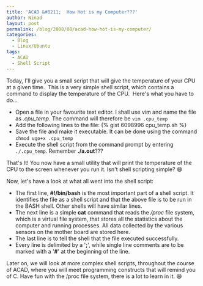 ```yaml
---
title: 'ACAD &#8211;  How Hot is my Computer???'
author: Ninad
layout: post
permalink: /blog/2008/08/acad-how-hot-is-my-computer/
categories:
  - Blog
  - Linux/Ubuntu
tags:
  - ACAD
  - Shell Script
---
```

Today, I'll give you a small script that will give the temperature of your CPU at a given time.  This is a very simple shell script, which contains a command to display the temperature of the CPU.  Here's what you have to do&#8230;

  * Open a file in your favourite text editor. I shall use vim and name the file as *.cpu_temp*. The command will therefore be `vim .cpu_temp`
  * Add the following lines to the file: {% gist 6098996 cpu_temp.sh %}
  * Save the file and make it executable. It can be done using the command `chmod ugo+x .cpu_temp`
  * Execute the shell script from the command prompt by entering `./.cpu_temp`. Remember **./a.out**???

That's It! You now have a small utility that will print the temperature of the CPU to the screen whenever you run it. Isn't shell scripting simple? :smile:

Now, let's have a look at what all went into the shell script:

  * The first line, **#!/bin/bash** is the most important part of a shell script. It identifies the file as a shell script and that the above file is to be run in the BASH shell. Other shells will have similar lines.
  * The next line is a simple **cat** command that reads the */proc* file system, which is a virtual file system, that stores all the statistics about the computer and running processes. All data collected by the various sensors on the mother board are stored here.
  * The last line is to tell the shell that the file executed successfully.
  * Every line is delimited by a '**;**', while single line comments are to be marked with a '**#**' at the beginning of the line.

Later on, we will look at more complex shell scripts, throughout the course of ACAD, where you will meet programming constructs that will remind you of C. Have fun with the /proc file system, there is a lot to learn in it. :smile:
